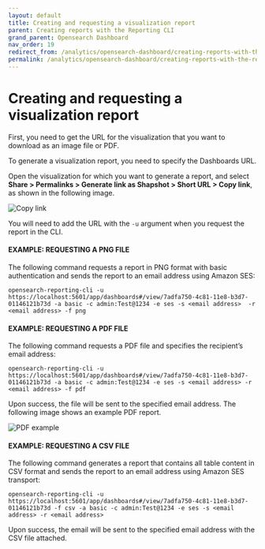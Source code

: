 ```yaml
---
layout: default
title: Creating and requesting a visualization report
parent: Creating reports with the Reporting CLI
grand_parent: Opensearch Dashboard
nav_order: 19
redirect_from: /analytics/opensearch-dashboard/creating-reports-with-the-reporting-cli/create-viz-report/
permalink: /analytics/opensearch-dashboard/creating-reports-with-the-reporting-cli/create-viz-report/index.html
---
```


# Creating and requesting a visualization report

First, you need to get the URL for the visualization that you want to download as an image file or PDF.

To generate a visualization report, you need to specify the Dashboards URL.

Open the visualization for which you want to generate a report, and select  **Share > Permalinks > Generate link as Shapshot > Short URL > Copy link**, as shown in the following image.

![Copy link]({{site.baseurl}}/images/creating-reports-with-the-reporting-cli/dash-url.png)

You will need to add the URL with the  `-u`  argument when you request the report in the CLI.

#### EXAMPLE: REQUESTING A PNG FILE[](https://opensearch.org/docs/latest/dashboards/reporting-cli/rep-cli-create/#example-requesting-a-png-file)

The following command requests a report in PNG format with basic authentication and sends the report to an email address using Amazon SES:

```
opensearch-reporting-cli -u https://localhost:5601/app/dashboards#/view/7adfa750-4c81-11e8-b3d7-01146121b73d -a basic -c admin:Test@1234 -e ses -s <email address>  -r <email address> -f png

```

#### EXAMPLE: REQUESTING A PDF FILE[](https://opensearch.org/docs/latest/dashboards/reporting-cli/rep-cli-create/#example-requesting-a-pdf-file)

The following command requests a PDF file and specifies the recipient’s email address:

```
opensearch-reporting-cli -u https://localhost:5601/app/dashboards#/view/7adfa750-4c81-11e8-b3d7-01146121b73d -a basic -c admin:Test@1234 -e ses -s <email address> -r <email address> -f pdf

```

Upon success, the file will be sent to the specified email address. The following image shows an example PDF report.

![PDF example]({{site.baseurl}}/images/creating-reports-with-the-reporting-cli/cli-pdf-report.png)

#### EXAMPLE: REQUESTING A CSV FILE[](https://opensearch.org/docs/latest/dashboards/reporting-cli/rep-cli-create/#example-requesting-a-csv-file)

The following command generates a report that contains all table content in CSV format and sends the report to an email address using Amazon SES transport:

```
opensearch-reporting-cli -u https://localhost:5601/app/dashboards#/view/7adfa750-4c81-11e8-b3d7-01146121b73d -f csv -a basic -c admin:Test@1234 -e ses -s <email address> -r <email address>

```

Upon success, the email will be sent to the specified email address with the CSV file attached.
